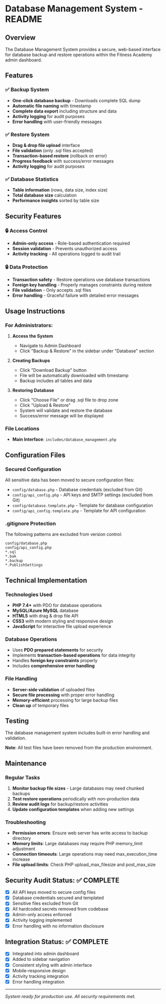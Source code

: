 # Database Management System - README

## Overview
The Database Management System provides a secure, web-based interface for database backup and restore operations within the Fitness Academy admin dashboard.

## Features

### ✅ Backup System
- **One-click database backup** - Downloads complete SQL dump
- **Automatic file naming** with timestamp
- **Complete data export** including structure and data
- **Activity logging** for audit purposes
- **Error handling** with user-friendly messages

### ✅ Restore System
- **Drag & drop file upload** interface
- **File validation** (only .sql files accepted)
- **Transaction-based restore** (rollback on error)
- **Progress feedback** with success/error messages
- **Activity logging** for audit purposes

### ✅ Database Statistics
- **Table information** (rows, data size, index size)
- **Total database size** calculation
- **Performance insights** sorted by table size

## Security Features

### 🔒 Access Control
- **Admin-only access** - Role-based authentication required
- **Session validation** - Prevents unauthorized access
- **Activity tracking** - All operations logged to audit trail

### 🔒 Data Protection
- **Transaction safety** - Restore operations use database transactions
- **Foreign key handling** - Properly manages constraints during restore
- **File validation** - Only accepts .sql files
- **Error handling** - Graceful failure with detailed error messages

## Usage Instructions

### For Administrators:

1. **Access the System**
   - Navigate to Admin Dashboard
   - Click "Backup & Restore" in the sidebar under "Database" section

2. **Creating Backups**
   - Click "Download Backup" button
   - File will be automatically downloaded with timestamp
   - Backup includes all tables and data

3. **Restoring Database**
   - Click "Choose File" or drag .sql file to drop zone
   - Click "Upload & Restore" 
   - System will validate and restore the database
   - Success/error message will be displayed

### File Locations
- **Main Interface**: `includes/database_management.php`

## Configuration Files

### Secured Configuration
All sensitive data has been moved to secure configuration files:

- `config/database.php` - Database credentials (excluded from Git)
- `config/api_config.php` - API keys and SMTP settings (excluded from Git)
- `config/database.template.php` - Template for database configuration
- `config/api_config.template.php` - Template for API configuration

### .gitignore Protection
The following patterns are excluded from version control:
```
config/database.php
config/api_config.php
*.sql
*.bak
*.backup
*.PublishSettings
```

## Technical Implementation

### Technologies Used
- **PHP 7.4+** with PDO for database operations
- **MySQL/Azure MySQL** database
- **HTML5** with drag & drop file API
- **CSS3** with modern styling and responsive design
- **JavaScript** for interactive file upload experience

### Database Operations
- Uses **PDO prepared statements** for security
- Implements **transaction-based operations** for data integrity
- Handles **foreign key constraints** properly
- Includes **comprehensive error handling**

### File Handling
- **Server-side validation** of uploaded files
- **Secure file processing** with proper error handling
- **Memory-efficient** processing for large backup files
- **Clean up** of temporary files

## Testing

The database management system includes built-in error handling and validation.

**Note**: All test files have been removed from the production environment.

## Maintenance

### Regular Tasks
1. **Monitor backup file sizes** - Large databases may need chunked backups
2. **Test restore operations** periodically with non-production data
3. **Review audit logs** for backup/restore activities
4. **Update configuration templates** when adding new settings

### Troubleshooting
- **Permission errors**: Ensure web server has write access to backup directory
- **Memory limits**: Large databases may require PHP memory_limit adjustment
- **Connection timeouts**: Large operations may need max_execution_time increase
- **File upload limits**: Check PHP upload_max_filesize and post_max_size

## Security Audit Status: ✅ COMPLETE

- [x] All API keys moved to secure config files
- [x] Database credentials secured and templated
- [x] Sensitive files excluded from Git
- [x] All hardcoded secrets removed from codebase
- [x] Admin-only access enforced
- [x] Activity logging implemented
- [x] Error handling with no information disclosure

## Integration Status: ✅ COMPLETE

- [x] Integrated into admin dashboard
- [x] Added to sidebar navigation
- [x] Consistent styling with admin interface
- [x] Mobile-responsive design
- [x] Activity tracking integration
- [x] Error handling integration

---
*System ready for production use. All security requirements met.*
